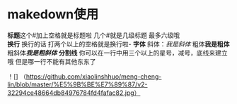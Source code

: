 # makedown使用
**标题**这个#加上空格就是标题啦 几个#就是几级标题 最多六级哦  
**换行** 换行的话 打两个以上的空格就是换行啦-
**字体** 斜体：*我是斜体*  粗体**我是粗体**   粗斜体***我是粗斜体***
**分割线** 你可以在一行中用三个以上的星号，减号，底线来建立哦 但是哪一行不能有其他东东了

！[] （https://github.com/xiaolinshhuo/meng-cheng-lin/blob/master/%E5%9B%BE%E7%89%87/v2-32294ce48664db84976784fd4fafac82.jpg）
